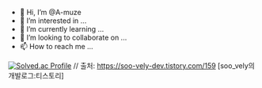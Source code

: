 - 👋 Hi, I’m @A-muze
- 👀 I’m interested in ...
- 🌱 I’m currently learning ...
- 💞️ I’m looking to collaborate on ...
- 📫 How to reach me ...

<!---
A-muze/A-muze is a ✨ special ✨ repository because its `README.md` (this file) appears on your GitHub profile.
You can click the Preview link to take a look at your changes.
--->

[![Solved.ac Profile](http://mazassumnida.wtf/api/v2/generate_badge?boj=zxc4370)](https://solved.ac/zxc4370/)
// 출처: https://soo-vely-dev.tistory.com/159 [soo_vely의 개발로그:티스토리]

